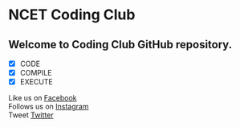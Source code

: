 # NCET Coding Club
## Welcome to Coding Club GitHub repository.

- [x] CODE
- [x] COMPILE
- [x] EXECUTE

Like us on [Facebook](https://www.facebook.com/ncetcodingclub/) <br/>
Follows us on [Instagram](https://www.instagram.com/ncetcodingclub/) <br/>
Tweet [Twitter](https://twitter.com/ncetcodingclub)
